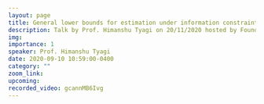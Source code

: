```yaml
---
layout: page
title: General lower bounds for estimation under information constraints
description: Talk by Prof. Himanshu Tyagi on 20/11/2020 hosted by Foundation of Data Science on "General lower bounds for estimation under information constraints"
img:
importance: 1
speaker: Prof. Himanshu Tyagi
date: 2020-09-10 10:59:00-0400
category: ""
zoom_link:
upcoming: 
recorded_video: gcannMB6Ivg
---
```



